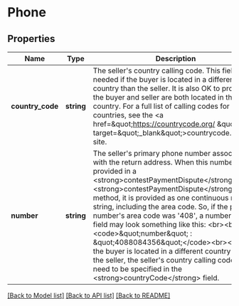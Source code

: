 # Phone

## Properties
Name | Type | Description | Notes
------------ | ------------- | ------------- | -------------
**country_code** | **string** | The seller&#x27;s country calling code. This field is needed if the buyer is located in a different country than the seller. It is also OK to provide if the buyer and seller are both located in the same country. For a full list of calling codes for all countries, see the &lt;a href&#x3D;\&quot;https://countrycode.org/ \&quot; target&#x3D;\&quot;_blank\&quot;&gt;countrycode.org&lt;/a&gt; site. | [optional] 
**number** | **string** | The seller&#x27;s primary phone number associated with the return address. When this number is provided in a &lt;strong&gt;contestPaymentDispute&lt;/strong&gt; or &lt;strong&gt;contestPaymentDispute&lt;/strong&gt; method, it is provided as one continuous numeric string, including the area code. So, if the phone number&#x27;s area code was &#x27;408&#x27;, a number in this field may look something like this: &lt;br&gt;&lt;br&gt;&lt;code&gt;\&quot;number\&quot; : \&quot;4088084356\&quot;&lt;/code&gt;&lt;br&gt;&lt;br&gt;If the buyer is located in a different country than the seller, the seller&#x27;s country calling code will need to be specified in the &lt;strong&gt;countryCode&lt;/strong&gt; field. | [optional] 

[[Back to Model list]](../../README.md#documentation-for-models) [[Back to API list]](../../README.md#documentation-for-api-endpoints) [[Back to README]](../../README.md)

